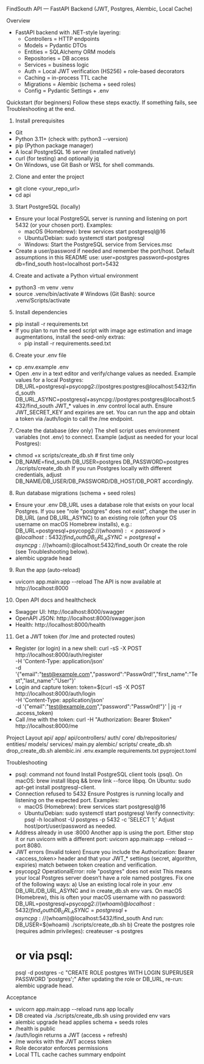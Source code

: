 FindSouth API — FastAPI Backend (JWT, Postgres, Alembic, Local Cache)

Overview
- FastAPI backend with .NET-style layering:
  - Controllers = HTTP endpoints
  - Models = Pydantic DTOs
  - Entities = SQLAlchemy ORM models
  - Repositories = DB access
  - Services = business logic
  - Auth = Local JWT verification (HS256) + role-based decorators
  - Caching = in-process TTL cache
  - Migrations = Alembic (schema + seed roles)
  - Config = Pydantic Settings + .env

Quickstart (for beginners)
Follow these steps exactly. If something fails, see Troubleshooting at the end.

1) Install prerequisites
- Git
- Python 3.11+ (check with: python3 --version)
- pip (Python package manager)
- A local PostgreSQL 16 server (installed natively)
- curl (for testing) and optionally jq
- On Windows, use Git Bash or WSL for shell commands.

2) Clone and enter the project
- git clone <your_repo_url>
- cd api

3) Start PostgreSQL (locally)
- Ensure your local PostgreSQL server is running and listening on port 5432 (or your chosen port).
  Examples:
  - macOS (Homebrew): brew services start postgresql@16
  - Ubuntu/Debian: sudo systemctl start postgresql
  - Windows: Start the PostgreSQL service from Services.msc
- Create a user/password if needed and remember the port/host.
  Default assumptions in this README use: user=postgres password=postgres db=find_south host=localhost port=5432

4) Create and activate a Python virtual environment
- python3 -m venv .venv
- source .venv/bin/activate   # Windows (Git Bash): source .venv/Scripts/activate

5) Install dependencies
- pip install -r requirements.txt
- If you plan to run the seed script with image age estimation and image augmentations, install the seed-only extras:
  - pip install -r requirements.seed.txt

6) Create your .env file
- cp .env.example .env
- Open .env in a text editor and verify/change values as needed. Example values for a local Postgres:
  DB_URL=postgresql+psycopg2://postgres:postgres@localhost:5432/find_south
  DB_URL_ASYNC=postgresql+asyncpg://postgres:postgres@localhost:5432/find_south
  JWT_* values in .env control local auth. Ensure JWT_SECRET_KEY and expiries are set. You can run the app and obtain a token via /auth/login to call the /me endpoint.

7) Create the database (dev only)
The shell script uses environment variables (not .env) to connect. Example (adjust as needed for your local Postgres):
- chmod +x scripts/create_db.sh   # first time only
- DB_NAME=find_south DB_USER=postgres DB_PASSWORD=postgres ./scripts/create_db.sh
If you run Postgres locally with different credentials, adjust DB_NAME/DB_USER/DB_PASSWORD/DB_HOST/DB_PORT accordingly.

8) Run database migrations (schema + seed roles)
- Ensure your .env DB_URL uses a database role that exists on your local Postgres. If you see "role \"postgres\" does not exist", change the user in DB_URL (and DB_URL_ASYNC) to an existing role (often your OS username on macOS Homebrew installs), e.g.:
  DB_URL=postgresql+psycopg2://$(whoami):<password>@localhost:5432/find_south
  DB_URL_ASYNC=postgresql+asyncpg://$(whoami):<password>@localhost:5432/find_south
  Or create the role (see Troubleshooting below).
- alembic upgrade head

9) Run the app (auto-reload)
- uvicorn app.main:app --reload
The API is now available at http://localhost:8000

10) Open API docs and healthcheck
- Swagger UI: http://localhost:8000/swagger
- OpenAPI JSON: http://localhost:8000/swagger.json
- Health: http://localhost:8000/health

11) Get a JWT token (for /me and protected routes)
- Register (or login) in a new shell:
  curl -sS -X POST http://localhost:8000/auth/register \
    -H 'Content-Type: application/json' \
    -d '{"email":"test@example.com","password":"Passw0rd!","first_name":"Test","last_name":"User"}'
- Login and capture token:
  token=$(curl -sS -X POST http://localhost:8000/auth/login \
    -H 'Content-Type: application/json' \
    -d '{"email":"test@example.com","password":"Passw0rd!"}' | jq -r .access_token)
- Call /me with the token:
  curl -H "Authorization: Bearer $token" http://localhost:8000/me

Project Layout
api/
  app/
    api/controllers/
    auth/
    core/
    db/repositories/
    entities/
    models/
    services/
    main.py
  alembic/
  scripts/
    create_db.sh
    drop_create_db.sh
  alembic.ini
  .env.example
  requirements.txt
  pyproject.toml

Troubleshooting
- psql: command not found
  Install PostgreSQL client tools (psql). On macOS: brew install libpq && brew link --force libpq. On Ubuntu: sudo apt-get install postgresql-client.
- Connection refused to 5432
  Ensure Postgres is running locally and listening on the expected port.
  Examples:
    - macOS (Homebrew): brew services start postgresql@16
    - Ubuntu/Debian: sudo systemctl start postgresql
  Verify connectivity:
    psql -h localhost -U postgres -p 5432 -c 'SELECT 1;'
  Adjust host/port/user/password as needed.
- Address already in use :8000
  Another app is using the port. Either stop it or run uvicorn with a different port: uvicorn app.main:app --reload --port 8080.
- JWT errors (Invalid token)
  Ensure you include the Authorization: Bearer <access_token> header and that your JWT_* settings (secret, algorithm, expiries) match between token creation and verification.
- psycopg2 OperationalError: role "postgres" does not exist
  This means your local Postgres server doesn’t have a role named postgres. Fix one of the following ways:
  a) Use an existing local role in your .env DB_URL/DB_URL_ASYNC and in create_db.sh env vars. On macOS (Homebrew), this is often your macOS username with no password:
     DB_URL=postgresql+psycopg2://$(whoami)@localhost:5432/find_south
     DB_URL_ASYNC=postgresql+asyncpg://$(whoami)@localhost:5432/find_south
     And run: DB_USER=$(whoami) ./scripts/create_db.sh
  b) Create the postgres role (requires admin privileges):
     createuser -s postgres
     # or via psql:
     psql -d postgres -c "CREATE ROLE postgres WITH LOGIN SUPERUSER PASSWORD 'postgres';"
  After updating the role or DB_URL, re-run: alembic upgrade head.

Acceptance
- uvicorn app.main:app --reload runs app locally
- DB created via ./scripts/create_db.sh using provided env vars
- alembic upgrade head applies schema + seeds roles
- /health is public
- /auth/login returns a JWT (access + refresh)
- /me works with the JWT access token
- Role decorator enforces permissions
- Local TTL cache caches summary endpoint
